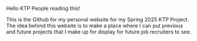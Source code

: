 Hello KTP People reading this!

This is the Github for my personal website for my Spring 2025 KTP Project. 
The idea behind this website is to make a place where I can put previous and future projects that I make up for display for future job recruiters to see.

